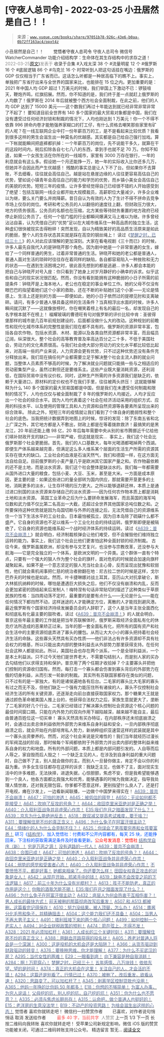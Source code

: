 # [守夜人总司令] - 2022-03-25 小丑居然是自己！！

> 来源：[`www.yuque.com/books/share/97051b78-926c-43e6-b0aa-0b72ff163ac4/opxt4z`](https://www.yuque.com/books/share/97051b78-926c-43e6-b0aa-0b72ff163ac4/opxt4z)

<ne-p id="520f42f3293818f927861ebbd5b15da4_p_0" data-lake-id="520f42f3293818f927861ebbd5b15da4_p_0"><ne-text id="u2207aab1" style="color: rgb(51, 51, 51);">小丑居然是自己！！</ne-text></ne-p> <ne-p id="b7b3b9793ba63a34ae41f592c93c2074" data-lake-id="b7b3b9793ba63a34ae41f592c93c2074"><ne-text id="u6470c9f0" ne-fontsize="12" style="color: rgb(255, 255, 255);">原创</ne-text><ne-text id="u15b9d6bd" ne-fontsize="14">觉悟者</ne-text><ne-text id="ueac59463" ne-fontsize="14">守夜人总司令</ne-text></ne-p> <ne-p id="c0bcc68e354159a146c17b048e5eb4f6" data-lake-id="c0bcc68e354159a146c17b048e5eb4f6"><ne-text id="u19e61722" ne-fontsize="14" ne-bold="true" style="color: rgb(51, 51, 51);">守夜人总司令</ne-text></ne-p> <ne-p id="53943867d9a1c3a03c609da422e9f3b7" data-lake-id="53943867d9a1c3a03c609da422e9f3b7"><ne-text id="ud11b294b" ne-fontsize="14" style="color: rgb(51, 51, 51);">微信号</ne-text><ne-text id="u73b919bd" ne-fontsize="14" style="color: rgb(51, 51, 51);">WatcherCommander</ne-text></ne-p> <ne-p id="54882e3a1e0c334f3e5e368763f211cc" data-lake-id="54882e3a1e0c334f3e5e368763f211cc"><ne-text id="u2db1de40" ne-fontsize="14" style="color: rgb(51, 51, 51);">功能介绍</ne-text><ne-text id="udcdf54ce" ne-fontsize="14" style="color: rgb(51, 51, 51);">结构学：生命体在其生存结构中的求存之道！</ne-text></ne-p> <ne-p id="2f71c493f65aa1deb7b229de6ba3fc53" data-lake-id="2f71c493f65aa1deb7b229de6ba3fc53"><ne-text id="u71104219" style="color: rgb(140, 140, 140);">2022-03-25</ne-text>[<ne-text id="u88e7013c" ne-fontsize="14">原文</ne-text>](https://mp.weixin.qq.com/s?__biz=MzAxNDk1NjI2Mw==&mid=2247488135&idx=1&sn=55e611eea7203a0b5db03bf97ef6fb53&chksm=9b8a310facfdb8195803cc833b8defe1a107a60b9014e10d7b91f809a2d7781c820ae84f9e9a#rd))<ne-text id="u9298c8d3" ne-fontsize="14" style="color: rgb(140, 140, 140);">发表于</ne-text></ne-p> <ne-p id="57e75982b7c73062a9dc0ca406c9fd6e" data-lake-id="57e75982b7c73062a9dc0ca406c9fd6e"><ne-text id="u63a905db" style="color: rgb(51, 51, 51);">收录于合集</ne-text></ne-p> <ne-p id="3fd5ee80c6174e290c118d1dd0a8c737" data-lake-id="3fd5ee80c6174e290c118d1dd0a8c737"><ne-text id="u98cb71a0" style="color: rgb(51, 51, 51);">#入戏太深 38 个</ne-text></ne-p> <ne-p id="90c464078d3c182ae2ef26ae23e158a9" data-lake-id="90c464078d3c182ae2ef26ae23e158a9"><ne-text id="uec35c34c" style="color: rgb(51, 51, 51);">#流量明星 12 个</ne-text></ne-p> <ne-p id="df240552f0a01ee0dffc3e2951344eea" data-lake-id="df240552f0a01ee0dffc3e2951344eea"><ne-text id="u03899753" style="color: rgb(51, 51, 51);">#俄罗斯 16 个</ne-text></ne-p> <ne-p id="e04fbdf7f4ec290ed3eec3f41baac94c" data-lake-id="e04fbdf7f4ec290ed3eec3f41baac94c"><ne-text id="u71c684f1" style="color: rgb(51, 51, 51);">#底层逻辑 86 个</ne-text></ne-p> <ne-p id="b94ba51499642ae78064577d07fd51d3" data-lake-id="b94ba51499642ae78064577d07fd51d3"><ne-text id="u9ff7922b" style="color: rgb(51, 51, 51);">#乌克兰 16 个</ne-text></ne-p> <ne-p id="46f5fe25cd24bb04bac64a138dfe3da8" data-lake-id="46f5fe25cd24bb04bac64a138dfe3da8"><ne-text id="ue1d8a306" style="color: rgb(51, 51, 51);">时常听到人把这句话挂在嘴边：俄罗斯的 GDP 仅仅相当于广东省而已。这话怎么听都是一种居高临下的瞧不上。事实上，单独把广东省拧出来与全世界的国家来比，也能排在 15 位之内。更加重要的是：2021 年中国人均 GDP 超过 1 万美元的时候，我们举国上下激动不已：锣鼓喧天，鞭炮齐鸣，红旗招展。然而，你不知道的是，我们终于差一点就赶上俄罗斯的人均数了！俄罗斯在 2014 年后就被整个西方社会全面制裁，在此之前，他们的人均 GDP 达到了 15000 美元——这个数我们再过十年能达到就已经非常非常非常了不起了！</ne-text></ne-p> <ne-p id="ae1c33dc00b0e1633c85e511c5be4877" data-lake-id="ae1c33dc00b0e1633c85e511c5be4877"><ne-text id="uaa054fd5" style="color: rgb(51, 51, 51);">要知道目前全世界有 140 多个国家的最大贸易对象都是中国，我们在没有遭受过任何经济封锁和制裁的情况下，人均也刚达到 1 万美元！你一个不得不依靠 996 拼命内卷才能勉强养家糊口的打工仔，有什么资格去嘲笑那些家里有矿的人呢？在一线互联网企业中打一份年薪百万的工，是不是看起来比较优质？我看到很多这样的男生会滋生出一种莫名的优越感。其实都是自己给自己强行加戏。算一下帐就能瞬间把底裤都扒掉：一个年薪百万的岗位，先不说能干多久，就算在干的这段时间内，税后扣除各自七七八八的东西，拿到手也就不足 70 万。你知不知道，如果一个女孩生活在你所在的一线城市，家里有 3000 万存在银行，一年的利息就会有这么多。假设她一个月还能挣一万，她一年的实际收入比你还多几万，但她并不会因此而产生优越感！</ne-text></ne-p> <ne-p id="869ef1612545e26c389c813b4fcf0953" data-lake-id="869ef1612545e26c389c813b4fcf0953"><ne-text id="u2e9d9d53" style="color: rgb(51, 51, 51);">残酷的事实总是让人下不了台。但如果你不去算账，不去细看，往往就会高估自己。越是站在悬崖边缘的人往往更容易高估自己的优势，譬如说小镇青年会高估自己的能力和学历的优势，而乡镇小美女会高估自己的美貌的优势。短短三年的疫情，让许多曾经觉得自己已经很不错的人开始感受到了绝望：包括互联网一线企业都开始大规模裁员，高薪职位大量减少，许多企业难以为继，要么关门要么并岗降薪。昔日自认为有效的人为了生计不得不拼命去竞争市场上仅存的岗位。考研和考公务员的人以翻倍的速度往上翻，但财政压力很大，地方的债务很高，公务员的名额也在压缩，北方某些等待财务重置的地方政府已经停止新招公务员了。任何一个低门槛的行业都瞬间爆满又马上难以为继。许多曾经沾沾自喜，认为凭借自己的“优势”足以在大城市维系住一种高品质的独立生活，这种虚幻很快被现实击得粉碎！突然发现，自以为精致美好的高品质生活原来是如此的脆弱，整个人的生存状态其实就是踩在高空的钢丝绳上！</ne-text></ne-p> <ne-p id="c2213aa35c0c67f696dfc89ae3f00952" data-lake-id="c2213aa35c0c67f696dfc89ae3f00952"><ne-text id="u1f0ef8b1" style="color: rgb(51, 51, 51);">读过《</ne-text>[<ne-text id="uf62010ce" style="color: rgb(87, 107, 149);">梦醒之时，已经三十！</ne-text>](http://mp.weixin.qq.com/s?__biz=MzIzMDYwOTM0Mg==&mid=2247484378&idx=1&sn=e3a058584a13d7a5267315113964280d&chksm=e8b19b0bdfc6121df4af4b77d2d826fd0f4132ccfdee48132ce8cf86eb1ba45b898be83d1dc7&scene=21#wechat_redirect)<ne-text id="ud712284d" style="color: rgb(51, 51, 51);">》的人对此应该理解的更加深刻。大家在看电视剧《三十而已》的时候，许多人最先自我代入的是钟晓芹那个角色。因为剧中她是一个非常普通的女生，嫁给了一个同样普通的男生，过着非常普通的生活。钟晓芹和她的老公都是普通人，普通人面对生活的琐碎时往往存在着同样的缺陷，各自都容易陷入一种挫败和无力的状态——在遇到生活困境之时，彼此首先想到的都是逃避…</ne-text></ne-p> <ne-p id="06e9901903671476a40a3c44feeb9ae4" data-lake-id="06e9901903671476a40a3c44feeb9ae4"><ne-text id="ub93bf72d" style="color: rgb(51, 51, 51);">许多人都会本能的把自己与钟晓芹对号入座：你只看到了她身上对岁月静好的小确幸的诉求。似乎这些和自己的现实状况很匹配。然而，你没有看到能拥有这种脆弱的小日子所需的前提条件：钟晓芹是上海本地人，老公也在稳定的事业单位工作。她的父母不仅没有眼巴巴的指望着她们这个小家的救助，还在不断的补贴她们这个小家——无论是情感上、生活上还是别的方面——即便如此，她的小日子依然过的提襟见肘和支离破碎。请问，有多少普通人够具备这样的生活条件？当真相浮出水面的时候，许多人瞬间就沉默了——这就像放榜时，你在嘲笑着榜上有名的最后一名，却发现自己的名字根本就不在榜上！</ne-text></ne-p> <ne-p id="e331a3877b7856c4e6c57f26f7df0e80" data-lake-id="e331a3877b7856c4e6c57f26f7df0e80"><ne-text id="u58b36fb2" style="color: rgb(51, 51, 51);">福耀玻璃的曹德旺有句对俄罗斯的评价比较中肯：圣彼得堡那样的城市是几百年前规划建设的，后面都没做什么大的改动。这种规划的前瞻性和现代化城市体系的完整性是我们现在都不具有的。俄罗斯的资源非常丰富，包括各自农作物，包括水资源、木材、能源以及各类自然资源都非常丰富，而且幅员辽阔，纵深很大。整个社会的高等教育普及率高达百分之二十多，不低于美国社会，劳动力的文化素质很高。与我们社会绝大部分劳动力的文化水平都比较低比起来，对高端一些的产业来说，人力资源会更有优势，只不过这种优势还没有条件充分释放出来。我们现在搞任何产业都需要立足于解决整个社会主流人群的就业问题，当整体人员素质不够高的时候，为了解决就业问题就只能搞一些与之相适应的劳动密集型产业，虽然过剩但还是要维系主。这些产业既大量消耗资源，还利润低，在国际贸易中没有议价权。同时，这种生产所需的许多资源我们是缺乏的，依赖于大量进口，原材料的定价权也不在我们手里，往往被两头挤压！</ne-text></ne-p> <ne-p id="c19ef43f30fbafc3ced7d70aa526c9f9" data-lake-id="c19ef43f30fbafc3ced7d70aa526c9f9"><ne-text id="ud5be9d39" style="color: rgb(51, 51, 51);">这就能够解释为什么 140 多个国家的最大贸易国都是中国，但是我们在未遭受任何制裁和限制的情况下，人均也仅仅与被全面制裁了 8 年的俄罗斯的人均接近。人均才反应出一个社会的综合水平。因为人均代表着这个社会在经济活动采用的组织方式、应用的科技水平、以及使用的管理工具和人力资源和自然资源等各要素所呈现出来的综合效率。</ne-text></ne-p> <ne-p id="d68c1c7ae4d9373151df30f2c0720c31" data-lake-id="d68c1c7ae4d9373151df30f2c0720c31"><ne-text id="u13c44563" style="color: rgb(51, 51, 51);">除此之外，短短三年的疫情就让我们看到了个体自身的脆弱性和整个社会的底色。当我把统计数据弄到地图上的时候，惊讶的发现：除了东南五省和北上广深之外，其它地方都是入不敷出，财政上都是在等着拨款救济！最搞笑的是黑龙江，20 年前还能上缴 98 亿，20 年后每年需要中央从别的省市腾挪近千亿给他们填补财政开支的缺口——非常严峻，但这就是现实… </ne-text></ne-p> <ne-p id="fa0d544bd0371d8eedbe20cecebacc44" data-lake-id="fa0d544bd0371d8eedbe20cecebacc44"><ne-text id="ue41b66f9" style="color: rgb(51, 51, 51);">事实上，我们这个社会比俄罗斯那个社会更脆弱。首先，我们的人口基数大，每年光喝酒都喝掉两个西湖。即便生产体系越来越完善，但满足这么多人维系某个层面的生活生产所需的资源其实存在很大的缺口。工业社会的血液是石油天然气，我们和德国一样，在这方面无法自给自足。目前俄罗斯的小麦产量几乎是欧洲其它国家产量之和。农作物最依赖的还不是土地，而是淡水资源，我们这个社会整体是缺淡水的。我们每一年都需要从国外进口大量的粮食，包括小麦、大豆、玉米，甚至是大米。一方面是成本原因，更主要的是：如果这些进口的量全部转为国内供应，那就需要开垦更多的土地，消耗更多的淡水，让生存环境的压力更大。之所以能够退耕还林，本质上是通过进口别国的淡水资源来存储自己的淡水资源——因为任何农作物本质上都是消耗土地和淡水资源。</ne-text></ne-p> <ne-p id="696048708ba3a5af61896b4ef7d132ab" data-lake-id="696048708ba3a5af61896b4ef7d132ab"><ne-text id="u1578db10" style="color: rgb(51, 51, 51);">英国工业革命之后为什么要拼命发展海军，而且英国的海军吨位数和武力值不仅比第二名高出一大截，还超过全世界其他国家总吨位数之和。之所要保持这种优势就是因为岛国切断与外界的连接之后，无法凭借自己的资源维系住一个当下生活水平的工业社会。日本最怕被孤立，因为日本岛除了硫磺什么都不盛产。它自身的资源也不足以维系一个工业化社会的持续运转。俄罗斯即便是被隔绝了，它自身的资源也能维系起一个战时经济体系的持续运转。读过《</ne-text>[<ne-text id="u36684a6e" style="color: rgb(87, 107, 149);">A639：普京不会崩溃！</ne-text>](http://mp.weixin.qq.com/s?__biz=MzAxNDk1NjI2Mw==&mid=2247488084&idx=1&sn=7c8d1370795dc6496c224b27c0137762&chksm=9b8a31dcacfdb8ca47772d583074c0ce9e16f2a9a2d3a27359cb26cb851d21da814506f6a3df&scene=21#wechat_redirect)<ne-text id="u7ab8d600" style="color: rgb(51, 51, 51);">》就会明白，经济制裁核弹会让他们难受，但不会摧毁他们维持独立运转的能力。事实上，我们这个社会比他们更害怕这种全面封锁的经济制裁。</ne-text></ne-p> <ne-p id="270108365176cfa15cd41552fc6f7429" data-lake-id="270108365176cfa15cd41552fc6f7429"><ne-text id="ufcdde169" style="color: rgb(51, 51, 51);">古往今来，俄罗斯虽属欧洲，却没有参与文艺复兴，也没参与宗教改革，还没参与大航海——它是完全独立的一个体系，是欧洲文明的一个异类。这个群体一直有个特点，只要有一个强大的狠人作为整个社会的旗杆，面对危机的时候就会加速向旗杆凝聚起来。如果不是一个意志坚定的狠人充当社会主心骨，反而呈现出犹豫和软弱性，他们就会乘机闹事把仁慈的统治者掀翻在地：尼古拉二世的时候是这样，戈尔巴乔夫的时候也是如此。然而，叶卡捷琳娜对战土耳其，亚历山大对抗拿破仑，斯大林抵抗纳粹的时候，哪怕是遭遇巨大损失之后，他们不仅没有崩溃和内乱，反而会更加紧密的团结起来后发制人！梅特涅有句话非常贴切的描述了这种类似于草原民族的性格：当四周动荡不定时，最重要的是要有点什么——无论是什么——能在任何情况下都岿然不动，这样迷途的人才能确定方位，离散的人才能找到避风港。</ne-text></ne-p> <ne-p id="61a4d77c83c38f5995f32d7670155157" data-lake-id="61a4d77c83c38f5995f32d7670155157"><ne-text id="u9d3615c5" style="color: rgb(51, 51, 51);">最近俄罗斯有个国家经济持续发展委员会的人辞职了，这个人是当年主张全面西化和彻底私有化最主要的鼓吹者。读过《</ne-text>[<ne-text id="uf969c60c" style="color: rgb(87, 107, 149);">A639：普京不会崩溃！</ne-text>](http://mp.weixin.qq.com/s?__biz=MzAxNDk1NjI2Mw==&mid=2247488084&idx=1&sn=7c8d1370795dc6496c224b27c0137762&chksm=9b8a31dcacfdb8ca47772d583074c0ce9e16f2a9a2d3a27359cb26cb851d21da814506f6a3df&scene=21#wechat_redirect)<ne-text id="u9961d15f" style="color: rgb(51, 51, 51);">》的人就会明白，普京这些年最主要的工作就是把当年苏联解体时，俄罗斯采取经济全面私有化的休克疗法所造成的恶果矫正过来。当年的那一套全面私有化，把所有的国有资产和社会生活中的主要资源彻底弄进了寡头的腰包。从而让大大小小的寡头把持着社会经济生活的命脉。这些寡头天然具有买办性质——他们非法占有许多资源却不具有社会权力的根基，所以只能出卖内部的整体利益去从外部势力那里获得支持。在任何社会这种人都是如此。所以，美国社会也存在两个派系，一个是全球利益派，一个是本土利益派。只不过今天他们是世界老大，不需要勾结别人，而是别人家的买办去勾结他们以求得支持和保护。普京用了两个任期才收拾掉 7 个主要寡头并把他们控制的资源收归国有。然而，每打击一个寡头都会伤害到寡头背后的外部势力在俄的切身利益，从而引发一轮新的制裁。</ne-text></ne-p> <ne-p id="7224fdd94b7bc653a251efffedc6a725" data-lake-id="7224fdd94b7bc653a251efffedc6a725"><ne-text id="ue10e0ea7" style="color: rgb(51, 51, 51);">其实所有苏联国家都存在类似的问题，只不过有的是一家独大，有的是诸侯遍地各有后台。二毛家的寡头比大毛家的寡头有过之而无不及，但他们缺乏一个强有力能压住所有诸侯的人，寡头不仅控制社会经济生活的所有关键资源，还逐渐走向前台直接获取国家权力。那个糖果大王就是通过颜色革命被美国人推上台的，他获得合法权力之后，家族生意就更大了，垄断了二毛家的好几个行业。二毛家已经错过了解决寡头控制社会资源这个核心问题的最佳时间窗口期。只能在内外势力的双向作用下越陷越深，越来越不能自主，最后由普通百姓位这一切买单！</ne-text></ne-p> <ne-p id="b98b4e9cc164c24bd476680ab36bd510" data-lake-id="b98b4e9cc164c24bd476680ab36bd510"><ne-text id="uab49a5e2" style="color: rgb(51, 51, 51);">寡头天然具有买办特征，在内部秩序还未彻底崩溃之时，会通过出卖总体利益依附外部势力来维系自身利益和安全，一旦内部秩序彻底崩溃之后，就会开始在内部培育私人势力，新纳粹组织亚速营这样的武装就是其中一个寡头出资豢养的。然而，对这个社会来说是灾难性的！我们当年就经历过漫长的军阀混战的阶段，那时候每个军阀都依附于外部势力并出卖内部的整体利益来维系自身的权力和地盘。所有的外部问题，本质上都是内部问题引发的。人自辱而后人辱之，家自毁而后人毁之！</ne-text></ne-p> <ne-p id="08d30854b3178939c14654ce7ffa979d" data-lake-id="08d30854b3178939c14654ce7ffa979d"><ne-text id="u612ca49d" style="color: rgb(51, 51, 51);">一个缺乏主见的人，在涉及到自身利益的重大问题时，自己做不了主，别人就会做你的主。而别人一旦替你做主，肯定不会以你的利益为重。许多女生往往都存在这样的诉求：我缺乏主见，也做不了主，面对现实生活中的许多难题，无法抉择，进退失据，心惊胆颤，焦虑不安，但是我希望能够遇到一个良人，他各方面都比我强大和优秀，能够遇事的时候为我做决定，指导我处理人情世故，还对我无限包容。你爹都不愿意这样，更别指望什么良人了，还是打开电视，瘫在沙发上，一边看新闻联播，一边做个中国梦来得实在！</ne-text></ne-p> <ne-p id="bd80756e709b19d39a95812c419a7ec5" data-lake-id="bd80756e709b19d39a95812c419a7ec5">[<ne-text id="u9297e4fb" ne-bold="true" style="color: rgb(87, 107, 149);">A639：普京不会崩溃！</ne-text>](http://mp.weixin.qq.com/s?__biz=MzAxNDk1NjI2Mw==&mid=2247488084&idx=1&sn=7c8d1370795dc6496c224b27c0137762&chksm=9b8a31dcacfdb8ca47772d583074c0ce9e16f2a9a2d3a27359cb26cb851d21da814506f6a3df&scene=21#wechat_redirect)</ne-p> <ne-p id="3a220f6318f110d017d85083e13aa7c9" data-lake-id="3a220f6318f110d017d85083e13aa7c9">[<ne-text id="u531d2ebf" style="color: rgb(87, 107, 149);">A647：可怕的渗透！</ne-text>](http://mp.weixin.qq.com/s?__biz=MzAxNDk1NjI2Mw==&mid=2247488112&idx=1&sn=d2cdb1bbea5f7a7248e4ba132c2ad922&chksm=9b8a31f8acfdb8ee225327ff157e56571bbf63b8958ad6c47d7da000b5da90fa01379222c8e1&scene=21#wechat_redirect)</ne-p> <ne-p id="d9174a2650a23446effedb11503ba309" data-lake-id="d9174a2650a23446effedb11503ba309">[<ne-text id="uc78d8aff" style="color: rgb(87, 107, 149);">A645：被低估的拜登！</ne-text>](http://mp.weixin.qq.com/s?__biz=MzAxNDk1NjI2Mw==&mid=2247488107&idx=1&sn=b66c562121252ce27a8b90ec8145ec9f&chksm=9b8a31e3acfdb8f5dbf6392187e49b36d1409fad574f63546bebcb46381b5062c512a5a73edc&scene=21#wechat_redirect)</ne-p> <ne-p id="0dc307dae100f36eaf699d8e8d231ea2" data-lake-id="0dc307dae100f36eaf699d8e8d231ea2">[<ne-text id="u01830b14" style="color: rgb(87, 107, 149);">A650：无论如何都不能接受！</ne-text>](http://mp.weixin.qq.com/s?__biz=MzIzMDYwOTM0Mg==&mid=2247487135&idx=1&sn=efabcd676e52dc14a1745afaf4e719a9&chksm=e8b1964edfc61f58d74fe86078b3ce74b1934121eaefa4fedb6df0ddbcdaa41244dd221b1514&scene=21#wechat_redirect)</ne-p> <ne-p id="58eb4e41851c5eecc5f1cb231c7c06c1" data-lake-id="58eb4e41851c5eecc5f1cb231c7c06c1">[<ne-text id="u2082a5b1" ne-bold="true" style="color: rgb(87, 107, 149);">A641：吹响了反攻的号角？！</ne-text>](http://mp.weixin.qq.com/s?__biz=MzAxNDk1NjI2Mw==&mid=2247488089&idx=1&sn=c532b7b5b38bb03828c600669804f8cc&chksm=9b8a31d1acfdb8c77d656a7aaf9d77c03603864118e10553cfdfde1061229392a21ea728b8b0&scene=21#wechat_redirect)</ne-p> <ne-p id="bf989008b17a76a4d7da679df537b6d6" data-lake-id="bf989008b17a76a4d7da679df537b6d6">[<ne-text id="u9967e893" ne-bold="true" style="color: rgb(87, 107, 149);">A644：收回克里米亚绝对是正确之举！</ne-text>](http://mp.weixin.qq.com/s?__biz=MzIzMDYwOTM0Mg==&mid=2247487112&idx=1&sn=c116d6a79085ad9fe413f42170eca23a&chksm=e8b19659dfc61f4fdb34ac71a7efb0994e7e3c07f7e8b75f34c646b05293f27d2e21423efc1a&scene=21#wechat_redirect)</ne-p> <ne-p id="05cea597afec42873171521e2522596f" data-lake-id="05cea597afec42873171521e2522596f">[<ne-text id="u6788a0cd" ne-bold="true" style="color: rgb(87, 107, 149);">A640：介入叙利亚战争并非虚荣心作祟！</ne-text>](http://mp.weixin.qq.com/s?__biz=MzAxNDk1NjI2Mw==&mid=2247488081&idx=1&sn=adfaf12849fa59e47f412105d2170c75&chksm=9b8a31d9acfdb8cfb8b78731ecb12a5d70c3b6997675397a2f95ba7bf63638aca4ee74acf789&scene=21#wechat_redirect)</ne-p> <ne-p id="11da2ce7ed37f665a9cc349275eb13f5" data-lake-id="11da2ce7ed37f665a9cc349275eb13f5">[<ne-text id="u54e158cc" ne-bold="true" style="color: rgb(87, 107, 149);">E35:我们在月之暗面发现了什么？！</ne-text>](http://mp.weixin.qq.com/s?__biz=MzIzMDYwOTM0Mg==&mid=2247486632&idx=1&sn=170aeff87eb36dce354c8b2437f4b27f&chksm=e8b19479dfc61d6f08e6492954a528f20387fe2fa925747cf2b504d2bc69084f24495e972e41&scene=21#wechat_redirect)</ne-p> <ne-p id="b2097755a26e397ee5316d91e8cab3c7" data-lake-id="b2097755a26e397ee5316d91e8cab3c7">[<ne-text id="u5a7aa6ba" style="color: rgb(87, 107, 149);">A539：京东为什么能绝地反击！</ne-text>](http://mp.weixin.qq.com/s?__biz=MzIzMDYwOTM0Mg==&mid=2247486752&idx=1&sn=3a967e3288db5b7d924e36914086e534&chksm=e8b195f1dfc61ce7c971386eb678d7da286167d0f52fdd51989049844b0a550cc58e00552d2e&scene=21#wechat_redirect)</ne-p> <ne-p id="9fdd36de76def90000062322d5744bf1" data-lake-id="9fdd36de76def90000062322d5744bf1">[<ne-text id="u85102c10" ne-bold="true" style="color: rgb(87, 107, 149);">A518：既双减又提高考试难度，要干啥？!</ne-text>](http://mp.weixin.qq.com/s?__biz=MzIzMDYwOTM0Mg==&mid=2247486528&idx=1&sn=837ef39e3c0b47ac84d5096690555ae7&chksm=e8b19491dfc61d87292daf575c1e7c95b3f0543f313b65c7ad4ab369603833704304ec7451d7&scene=21#wechat_redirect)</ne-p> <ne-p id="d995fcf2115033092097be3341db44bd" data-lake-id="d995fcf2115033092097be3341db44bd">[<ne-text id="u2c90f142" style="color: rgb(87, 107, 149);">A311：要理解住房不炒的真正含义！</ne-text>](http://mp.weixin.qq.com/s?__biz=MzIzMDYwOTM0Mg==&mid=2247484959&idx=1&sn=090583ec50bfd9febec1de463c2672f6&chksm=e8b19ecedfc617d8629080f6745c8de013cfe875de26eef6767b2d5c10782650223ed15f807b&scene=21#wechat_redirect)</ne-p> <ne-p id="368d4e144fc2bcace54f9700c260b767" data-lake-id="368d4e144fc2bcace54f9700c260b767">[<ne-text id="u88ea5de8" style="color: rgb(87, 107, 149);">A496：为什么兔子在阿富汗很主动？</ne-text>](http://mp.weixin.qq.com/s?__biz=MzIzMDYwOTM0Mg==&mid=2247486278&idx=1&sn=40d09857088bebd3c70bec1c7a500f06&chksm=e8b19397dfc61a810125242c8e395330f934390eb50bd54053ecd3f31ddc91de4e429c0f693a&scene=21#wechat_redirect)</ne-p> <ne-p id="41b4e15a450cfab8a691a952f1b6a856" data-lake-id="41b4e15a450cfab8a691a952f1b6a856">[<ne-text id="u10606feb" style="color: rgb(87, 107, 149);">E44：情绪化的人为什么会克制不住？！</ne-text>](http://mp.weixin.qq.com/s?__biz=MzIzMDYwOTM0Mg==&mid=2247487062&idx=1&sn=c1af22f2f5d1e79f7245b826bfaf1f30&chksm=e8b19687dfc61f91468cf22b77c0e221d45054df37b2b602c331eb328b5d46802c69e0d87722&scene=21#wechat_redirect)</ne-p> <ne-p id="1c02ad79f7c978f62614f406ee8a79fc" data-lake-id="1c02ad79f7c978f62614f406ee8a79fc">[<ne-text id="ua3a60926" style="color: rgb(87, 107, 149);">A525：你误会了男孩要穷养和女孩要富养！</ne-text>](http://mp.weixin.qq.com/s?__biz=MzIzMDYwOTM0Mg==&mid=2247486714&idx=1&sn=693d4c55ab2f0ecdebf06c4807848908&chksm=e8b1942bdfc61d3d1d76c11adb860b1b02f1ab58e48ba3349677a44a563764e09d7eb35f930d&scene=21#wechat_redirect)</ne-p> <ne-p id="6f2cf8860fbd0538075dd9335e4f3984" data-lake-id="6f2cf8860fbd0538075dd9335e4f3984"><ne-text id="u89590b92" ne-bold="true" style="color: rgb(0, 82, 255);">研习《</ne-text>[<ne-text id="u553577dd" ne-bold="true" style="color: rgb(87, 107, 149);">结构学</ne-text>](https://mp.weixin.qq.com/mp/appmsgalbum?action=getalbum&album_id=1318317199878225920&__biz=MzAxNDk1NjI2Mw==#wechat_redirect)<ne-text id="uacf45c54" ne-bold="true" style="color: rgb(0, 82, 255);">》，加入觉悟社：付费和不公开内容都有，每天 25 块，还能挣回来，下注标的获取需满足条件及时查看更新。</ne-text><ne-text id="u4d71fcce" ne-bold="true" style="color: rgb(255, 0, 0);">公众号发消息：觉悟社</ne-text></ne-p>  <ne-p id="3c53857d4d36f781b659a5436070ecba" data-lake-id="3c53857d4d36f781b659a5436070ecba"><ne-card data-card-name="image" data-card-type="inline" id="ioQtr" ne-fontsize="13" data-event-boundary="card" style="color: rgb(53, 53, 53);"><ne-p id="8ff3d69f489ceb46c24bb3b713738888" data-lake-id="8ff3d69f489ceb46c24bb3b713738888">[<ne-text id="ue8f236e7" ne-fontsize="13" ne-bold="true" style="color: rgb(87, 107, 149);">结构学自序（新）！</ne-text>](http://mp.weixin.qq.com/s?__biz=MzIzMDYwOTM0Mg==&mid=2247485283&idx=1&sn=aa2b8554b8e5040f8f959636feaa06a3&chksm=e8b19fb2dfc616a430aa381b8da0815311244e694a69809cd92d0602ac34cfe5f1f419b3745e&scene=21#wechat_redirect)</ne-p> <ne-p id="e4ba9ca10d619544289a5692897e18bf" data-lake-id="e4ba9ca10d619544289a5692897e18bf">[<ne-text id="uef0afa14" style="color: rgb(87, 107, 149);">穷是万恶之源！</ne-text>](http://mp.weixin.qq.com/s?__biz=MzAxNDk1NjI2Mw==&mid=2247483823&idx=1&sn=e54ebe9891b302dc0bf1815c76ccf8b7&chksm=9b8a2227acfdab31a05e273addd9159d4b8263d58d3c58bf214841c8189157519719c3427306&scene=21#wechat_redirect)</ne-p> <ne-p id="503d640fb42c7fc10413f37c349bd642" data-lake-id="503d640fb42c7fc10413f37c349bd642">[<ne-text id="u789aa5ee" style="color: rgb(87, 107, 149);">没有退路的一代人！</ne-text>](http://mp.weixin.qq.com/s?__biz=MzAxNDk1NjI2Mw==&mid=2247486533&idx=1&sn=a0d5cce0656aad467148e0642eb85a00&chksm=9b8a2fcdacfda6db79857186e953a089baf1fb678b2b071cf101c5a26e7fb9768474c94243ca&scene=21#wechat_redirect)</ne-p> <ne-p id="984d8e2b9405171f18dcd835b48ee6b7" data-lake-id="984d8e2b9405171f18dcd835b48ee6b7">[<ne-text id="u5bf2c3d7" ne-bold="true" style="color: rgb(87, 107, 149);">A639：普京不会崩溃！</ne-text>](http://mp.weixin.qq.com/s?__biz=MzAxNDk1NjI2Mw==&mid=2247488084&idx=1&sn=7c8d1370795dc6496c224b27c0137762&chksm=9b8a31dcacfdb8ca47772d583074c0ce9e16f2a9a2d3a27359cb26cb851d21da814506f6a3df&scene=21#wechat_redirect)</ne-p> <ne-p id="44293a9e674ae0aae13a2e1431c8643a" data-lake-id="44293a9e674ae0aae13a2e1431c8643a">[<ne-text id="ua1a5d452" style="color: rgb(87, 107, 149);">A638：合围已成！</ne-text>](http://mp.weixin.qq.com/s?__biz=MzIzMDYwOTM0Mg==&mid=2247487073&idx=1&sn=5d102355ac65ed1822819d6bbd4e8d59&chksm=e8b196b0dfc61fa674a26fe0bb99b46030acb46ab3ebd4af466cf980fd0a06f9875d33538936&scene=21#wechat_redirect)</ne-p> <ne-p id="01982a81f69c3a5c9215f1e71489659c" data-lake-id="01982a81f69c3a5c9215f1e71489659c">[<ne-text id="u540c729b" style="color: rgb(87, 107, 149);">A647：可怕的渗透！</ne-text>](http://mp.weixin.qq.com/s?__biz=MzAxNDk1NjI2Mw==&mid=2247488112&idx=1&sn=d2cdb1bbea5f7a7248e4ba132c2ad922&chksm=9b8a31f8acfdb8ee225327ff157e56571bbf63b8958ad6c47d7da000b5da90fa01379222c8e1&scene=21#wechat_redirect)</ne-p> <ne-p id="f40c6ee86a20040fb303530bbe9b4754" data-lake-id="f40c6ee86a20040fb303530bbe9b4754">[<ne-text id="u30ae95d0" ne-bold="true" style="color: rgb(87, 107, 149);">A641：吹响了反攻的号角？！</ne-text>](http://mp.weixin.qq.com/s?__biz=MzAxNDk1NjI2Mw==&mid=2247488089&idx=1&sn=c532b7b5b38bb03828c600669804f8cc&chksm=9b8a31d1acfdb8c77d656a7aaf9d77c03603864118e10553cfdfde1061229392a21ea728b8b0&scene=21#wechat_redirect)</ne-p> <ne-p id="2f85436b9dcc4d509be78bd37df85630" data-lake-id="2f85436b9dcc4d509be78bd37df85630">[<ne-text id="u259091cc" ne-bold="true" style="color: rgb(87, 107, 149);">A644：收回克里米亚绝对是正确之举！</ne-text>](http://mp.weixin.qq.com/s?__biz=MzIzMDYwOTM0Mg==&mid=2247487112&idx=1&sn=c116d6a79085ad9fe413f42170eca23a&chksm=e8b19659dfc61f4fdb34ac71a7efb0994e7e3c07f7e8b75f34c646b05293f27d2e21423efc1a&scene=21#wechat_redirect)</ne-p> <ne-p id="32483e0440e63e33c4ce15a565707638" data-lake-id="32483e0440e63e33c4ce15a565707638">[<ne-text id="u341e6bc5" ne-bold="true" style="color: rgb(87, 107, 149);">A640：介入叙利亚战争并非虚荣心作祟！</ne-text>](http://mp.weixin.qq.com/s?__biz=MzAxNDk1NjI2Mw==&mid=2247488081&idx=1&sn=adfaf12849fa59e47f412105d2170c75&chksm=9b8a31d9acfdb8cfb8b78731ecb12a5d70c3b6997675397a2f95ba7bf63638aca4ee74acf789&scene=21#wechat_redirect)</ne-p> <ne-p id="9175ee7431541f86dcdf36922ae901c8" data-lake-id="9175ee7431541f86dcdf36922ae901c8">[<ne-text id="u8efeefbb" style="color: rgb(87, 107, 149);">E44：弱势的感觉和受害者心态！</ne-text>](http://mp.weixin.qq.com/s?__biz=MzAxNDk1NjI2Mw==&mid=2247488080&idx=1&sn=7726e8fd76e8c053a29ee29f59d96f64&chksm=9b8a31d8acfdb8ce9b0a974811d18f41adb7c03158f4b3979b314b6e18b23b200b2ed472676f&scene=21#wechat_redirect)</ne-p> <ne-p id="c42affa3888cfc6660140470024570c5" data-lake-id="c42affa3888cfc6660140470024570c5">[<ne-text id="u762606b8" ne-bold="true" style="color: rgb(87, 107, 149);">A640：介入叙利亚战争并非虚荣心作祟！</ne-text>](http://mp.weixin.qq.com/s?__biz=MzAxNDk1NjI2Mw==&mid=2247488081&idx=1&sn=adfaf12849fa59e47f412105d2170c75&chksm=9b8a31d9acfdb8cfb8b78731ecb12a5d70c3b6997675397a2f95ba7bf63638aca4ee74acf789&scene=21#wechat_redirect)</ne-p> <ne-p id="9c491dd55c7e8f86932bb30b63c08fb0" data-lake-id="9c491dd55c7e8f86932bb30b63c08fb0">[<ne-text id="u76c17c7b" ne-bold="true" style="color: rgb(87, 107, 149);">不要愤愤不平，都是好事！</ne-text>](http://mp.weixin.qq.com/s?__biz=MzAxNDk1NjI2Mw==&mid=2247487130&idx=1&sn=b21138d85455f5692aaf039038c78342&chksm=9b8a2d12acfda404a2b67fe4d446ee0f2805ad64a8b8004902934600fd731191e140df6ac19a&scene=21#wechat_redirect)</ne-p> <ne-p id="44ef8376bc0ff1f8324c09f9af4d4c0e" data-lake-id="44ef8376bc0ff1f8324c09f9af4d4c0e">[<ne-text id="uab6e770c" ne-bold="true" style="color: rgb(87, 107, 149);">她都来相亲了，你还要怎么样！</ne-text>](http://mp.weixin.qq.com/s?__biz=MzAxNDk1NjI2Mw==&mid=2247486952&idx=1&sn=698aec6916d2eca5e758c25c4c634346&chksm=9b8a2e60acfda776b80a4f2f0d5c2fe4921fc821cdf029fa9d2fdc52fd708fc5a0b980d5d3d0&scene=21#wechat_redirect)</ne-p> <ne-p id="e9d3d544d25b49f201f66cfac4d5cece" data-lake-id="e9d3d544d25b49f201f66cfac4d5cece">[<ne-text id="uf19d8e45" ne-bold="true" style="color: rgb(87, 107, 149);">田园女权真正攻击的对象是女人！</ne-text>](http://mp.weixin.qq.com/s?__biz=MzIzMDYwOTM0Mg==&mid=2247486412&idx=1&sn=5dd3e8b2a759838d739e6d61ebab2eab&chksm=e8b1931ddfc61a0bf6f81cd2a9a9232ea8ce86528a8eea66c6635180e8678b819ebb38b4cb86&scene=21#wechat_redirect)</ne-p> <ne-p id="a4ea55aee33210b3eb5eab07f4a9487d" data-lake-id="a4ea55aee33210b3eb5eab07f4a9487d">[<ne-text id="ub9657d0a" ne-bold="true" style="color: rgb(87, 107, 149);">A542：从现在开始，抓紧手中的钱！</ne-text>](http://mp.weixin.qq.com/s?__biz=MzIzMDYwOTM0Mg==&mid=2247486640&idx=1&sn=a96afa7d2b698e33240735ea8d7671f7&chksm=e8b19461dfc61d77a4afce11ecc7558b8d7ff5d495a78bcb609e3eed5c70bcbed5f3d6a66023&scene=21#wechat_redirect)</ne-p> <ne-p id="5c7918290ec66d695516aa6c3a3ccc99" data-lake-id="5c7918290ec66d695516aa6c3a3ccc99">[<ne-text id="ue6f3fa74" ne-bold="true" style="color: rgb(87, 107, 149);">A519：缺电不会改变之前的下注逻辑！</ne-text>](http://mp.weixin.qq.com/s?__biz=MzIzMDYwOTM0Mg==&mid=2247486508&idx=1&sn=6fac0f23979fa74983528cb090ad205b&chksm=e8b194fddfc61deb6982573c047fb47cb7af702e87111a0498e1cdc4676b6baf3cc5143f9c92&scene=21#wechat_redirect)</ne-p> <ne-p id="29a05ab13fcf2b6702a418e4446e903e" data-lake-id="29a05ab13fcf2b6702a418e4446e903e">[<ne-text id="uf81995c8" style="color: rgb(87, 107, 149);">A617：前三十年为什么没有光棍村？！</ne-text>](http://mp.weixin.qq.com/s?__biz=MzIzMDYwOTM0Mg==&mid=2247487043&idx=1&sn=d7beb24f486323059a94f3dc920e5e7e&chksm=e8b19692dfc61f84da21ce73dc0aaf1973156a691a8ad6e75b61cc44ebf08b739d580410984e&scene=21#wechat_redirect)</ne-p> <ne-p id="50413b03e8c05daa3637e8022cfeadaf" data-lake-id="50413b03e8c05daa3637e8022cfeadaf">[<ne-text id="u82d0c8c0" style="color: rgb(87, 107, 149);">A613：孩子不能防老，真正的作用是这个！</ne-text>](http://mp.weixin.qq.com/s?__biz=MzIzMDYwOTM0Mg==&mid=2247487023&idx=1&sn=3370d17aaf4a8f046e2ebaa995200c87&chksm=e8b196fedfc61fe84dbfe4353d88b51f3077fc0ff82a1446e52742bce73e561b0e8ff1d113a3&scene=21#wechat_redirect)</ne-p> <ne-p id="2f8870b3c75db58f97165e2d0cbee021" data-lake-id="2f8870b3c75db58f97165e2d0cbee021">[<ne-text id="uba698c62" style="color: rgb(87, 107, 149);">你敬的酒我怎能不喝！</ne-text>](http://mp.weixin.qq.com/s?__biz=MzIzMDYwOTM0Mg==&mid=2247486456&idx=1&sn=7d6377d84f511b80179c5e7648494d6e&chksm=e8b19329dfc61a3f9b91b5b43dbd1a6eea293a02cd80b96aeb6dd1930f7f2c93fd33c0e3b2f3&scene=21#wechat_redirect)</ne-p> <ne-p id="a5e319aec1b4600e79d8ae4df0a49531" data-lake-id="a5e319aec1b4600e79d8ae4df0a49531">[<ne-text id="u22083dc4" ne-bold="true" style="color: rgb(87, 107, 149);">E35:我们在月之暗面发现了什么？！</ne-text>](http://mp.weixin.qq.com/s?__biz=MzIzMDYwOTM0Mg==&mid=2247486632&idx=1&sn=170aeff87eb36dce354c8b2437f4b27f&chksm=e8b19479dfc61d6f08e6492954a528f20387fe2fa925747cf2b504d2bc69084f24495e972e41&scene=21#wechat_redirect)</ne-p> <ne-p id="872ccd04baac17eedcf4693487700abd" data-lake-id="872ccd04baac17eedcf4693487700abd">[<ne-text id="u04fcc1e7" ne-bold="true" style="color: rgb(87, 107, 149);">A496：为什么兔子在阿富汗很主动？</ne-text>](http://mp.weixin.qq.com/s?__biz=MzIzMDYwOTM0Mg==&mid=2247486278&idx=1&sn=40d09857088bebd3c70bec1c7a500f06&chksm=e8b19397dfc61a810125242c8e395330f934390eb50bd54053ecd3f31ddc91de4e429c0f693a&scene=21#wechat_redirect)</ne-p> <ne-p id="dd22d96783cca3559e99c9f2d236787f" data-lake-id="dd22d96783cca3559e99c9f2d236787f">[<ne-text id="ub335deea" style="color: rgb(87, 107, 149);">A432：底层人为何会热衷于互相伤害？！</ne-text>](http://mp.weixin.qq.com/s?__biz=MzAxNDk1NjI2Mw==&mid=2247487443&idx=1&sn=21334752ac2ce642ca1e4e421acfe765&chksm=9b8a2c5bacfda54d1459036c57a31b05271d1b825eadd811cce0bbeca1ea3a7deae31e067133&scene=21#wechat_redirect)</ne-p> <ne-p id="aeaa7f05b9caf968390eb83bd8864b74" data-lake-id="aeaa7f05b9caf968390eb83bd8864b74">[<ne-text id="u37d4e7b5" style="color: rgb(87, 107, 149);">男人成长的最快方式！</ne-text>](http://mp.weixin.qq.com/s?__biz=MzAxNDk1NjI2Mw==&mid=2247487435&idx=1&sn=8d1fe9b5f45ab8bd0c98f396ea6f0f1c&chksm=9b8a2c43acfda5557c14b9f4ecd8efc8e844df88c1b9a487906eddbc04860acc06bbd0ef6963&scene=21#wechat_redirect)</ne-p> <ne-p id="7bbb2ab59f7cc50b2689cfb92e58c45b" data-lake-id="7bbb2ab59f7cc50b2689cfb92e58c45b">[<ne-text id="u739b800f" style="color: rgb(87, 107, 149);">前天被删的那篇彻底改写后重发！</ne-text>](http://mp.weixin.qq.com/s?__biz=MzAxNDk1NjI2Mw==&mid=2247487425&idx=1&sn=37c59746f0368268dbf1497b341aab93&chksm=9b8a2c49acfda55f770d8082d28911b1ce6406517fb969072d77bc0c8c1f26507ac18360d2f8&scene=21#wechat_redirect)</ne-p> <ne-p id="7a1b33ec1022a800dd9052f63f8d192a" data-lake-id="7a1b33ec1022a800dd9052f63f8d192a">[<ne-text id="u6f8a66c1" ne-bold="true" style="color: rgb(87, 107, 149);">A507 和 A513 都被删，这篇看完记得保存！</ne-text>](http://mp.weixin.qq.com/s?__biz=MzIzMDYwOTM0Mg==&mid=2247486598&idx=1&sn=643ad77a60e4fb7e40dcea6e4585c39a&chksm=e8b19457dfc61d4126c656d773feb6d26d516889077a4f3b8755cf1ee4b0fe2a592b8409dfd8&scene=21#wechat_redirect)</ne-p> <ne-p id="5329b1fa2224eaaaad414410ddfb0556" data-lake-id="5329b1fa2224eaaaad414410ddfb0556">[<ne-text id="u62757135" style="color: rgb(87, 107, 149);">A510：努力没结果，被人顶替，怎么办！</ne-text>](http://mp.weixin.qq.com/s?__biz=MzAxNDk1NjI2Mw==&mid=2247487202&idx=1&sn=c4c18c5c793a47e31cd7267152a78d1f&chksm=9b8a2d6aacfda47c47394eb5cbb97fc6233fb7258c0408026e518018a6af33da141b1b0a2bfa&scene=21#wechat_redirect)</ne-p> <ne-p id="83b8683d81625d32aeb1e12f624ee07e" data-lake-id="83b8683d81625d32aeb1e12f624ee07e">[<ne-text id="u5b91b80d" style="color: rgb(87, 107, 149);">A514：鹰酱分化毛熊和兔子，并精确阻击！</ne-text>](http://mp.weixin.qq.com/s?__biz=MzIzMDYwOTM0Mg==&mid=2247486421&idx=1&sn=c114599b4fd1016c7f539fca526fe91c&chksm=e8b19304dfc61a127301df6303aedbeace66275a179f7db025e56f2326917c273d443eab53e6&scene=21#wechat_redirect)</ne-p> <ne-p id="4d78a8a887e778fc5b9b546212fce647" data-lake-id="4d78a8a887e778fc5b9b546212fce647">[<ne-text id="u7a9edebd" ne-bold="true" style="color: rgb(87, 107, 149);">A504：这个能力我们还不具备！</ne-text>](http://mp.weixin.qq.com/s?__biz=MzIzMDYwOTM0Mg==&mid=2247486364&idx=1&sn=c54714ffeaa4122f08d8ec0c2decb740&chksm=e8b1934ddfc61a5b943cbe55dfc7211561e7d78f163246c3dcfd08325b004bc6d9ee6efbaebf&scene=21#wechat_redirect)</ne-p> <ne-p id="e73eb71f555467e9c4127bbe7e064ffb" data-lake-id="e73eb71f555467e9c4127bbe7e064ffb">[<ne-text id="ufd5c1913" style="color: rgb(87, 107, 149);">A504：当男人不再大男子主义！</ne-text>](http://mp.weixin.qq.com/s?__biz=MzAxNDk1NjI2Mw==&mid=2247487148&idx=1&sn=5151b292f8f882fe9f87aabf52be08df&chksm=9b8a2d24acfda432b5803c25c0c83a4cbfc80a7c83ffd044b72bedc5e32d9670054d861705cf&scene=21#wechat_redirect)</ne-p> <ne-p id="e623dec4c1a0e6088ebb290bb8ef1352" data-lake-id="e623dec4c1a0e6088ebb290bb8ef1352">[<ne-text id="ue8f5b777" ne-bold="true" style="color: rgb(87, 107, 149);">A491：塔利班接下来的两个核心问题！</ne-text>](http://mp.weixin.qq.com/s?__biz=MzIzMDYwOTM0Mg==&mid=2247486219&idx=1&sn=8f77517f0244ba31f7eb28e2676e17cd&chksm=e8b193dadfc61acc6d9e6029653aac696f132efc24d3b28f983ba8e4ada269ac887e6165d837&scene=21#wechat_redirect)</ne-p> <ne-p id="0d132646108908846f52a19920016245" data-lake-id="0d132646108908846f52a19920016245">[<ne-text id="ud9f1cf81" style="color: rgb(87, 107, 149);">A499：如何控制一个老实人！</ne-text>](http://mp.weixin.qq.com/s?__biz=MzIzMDYwOTM0Mg==&mid=2247486301&idx=1&sn=f4bfec024d8688c8555dd21b85deea31&chksm=e8b1938cdfc61a9a1e2d8a8fa37d495cf337bc34215939caced14a58dd32b46ad59646d0e928&scene=21#wechat_redirect)</ne-p> <ne-p id="479f7d0a6fc1a60d9c2e02d219dc61a9" data-lake-id="479f7d0a6fc1a60d9c2e02d219dc61a9">[<ne-text id="ud870a819" ne-bold="true" style="color: rgb(87, 107, 149);">A494：对企业财税政策的预判！</ne-text>](http://mp.weixin.qq.com/s?__biz=MzIzMDYwOTM0Mg==&mid=2247486230&idx=1&sn=5fa67e9065c3feae6264765838772136&chksm=e8b193c7dfc61ad15311f10ab8265d667f31cc2e11e404476afbc0310d6ee71e5f1167faf78f&scene=21#wechat_redirect)</ne-p> <ne-p id="9b2c5a40d13e83ff4e8fba9503d94ed3" data-lake-id="9b2c5a40d13e83ff4e8fba9503d94ed3">[<ne-text id="u71066594" ne-bold="true" style="color: rgb(87, 107, 149);">A474：箭在弦上，不得不发！</ne-text>](http://mp.weixin.qq.com/s?__biz=MzIzMDYwOTM0Mg==&mid=2247486092&idx=1&sn=d93b0ab35ba2828a708658dbd2e5ad9b&chksm=e8b1925ddfc61b4b12bc1b6a7e7e25a2fe7ff149b1c4f64810b2a5eefa97b8dc1bd1899dcf00&scene=21#wechat_redirect)</ne-p> <ne-p id="973412e6b2b41915a42a7e51bc088259" data-lake-id="973412e6b2b41915a42a7e51bc088259">[<ne-text id="uc983839a" ne-bold="true" style="color: rgb(87, 107, 149);">A328：2021 年必须加杠杆！</ne-text>](http://mp.weixin.qq.com/s?__biz=MzIzMDYwOTM0Mg==&mid=2247485087&idx=1&sn=24d72f6a71bddb8954a03be5db246538&chksm=e8b19e4edfc617587a8ae645885a89ab8c3c6f67730a026d9c7c9a94ab3051ca480302147fc0&scene=21#wechat_redirect)</ne-p> <ne-p id="1c9d68f390757cda1dfb65c04bb71f7f" data-lake-id="1c9d68f390757cda1dfb65c04bb71f7f">[<ne-text id="u40f313a8" ne-bold="true" style="color: rgb(87, 107, 149);">A361：人成长的三个关键时刻！</ne-text>](http://mp.weixin.qq.com/s?__biz=MzAxNDk1NjI2Mw==&mid=2247486472&idx=1&sn=8b46d73659ff81e3d7bd544e1718a94f&chksm=9b8a2f80acfda69601b059cb0180f8841eda098200c32c84ad6430bb8fbe33a9021fa7890344&scene=21#wechat_redirect)</ne-p> <ne-p id="117f6f78bbfd5019d2c42569b8c28fa7" data-lake-id="117f6f78bbfd5019d2c42569b8c28fa7">[<ne-text id="ud5e9ad00" ne-bold="true" style="color: rgb(87, 107, 149);">A311：要理解住房不炒的真正含义！</ne-text>](http://mp.weixin.qq.com/s?__biz=MzIzMDYwOTM0Mg==&mid=2247484959&idx=1&sn=090583ec50bfd9febec1de463c2672f6&chksm=e8b19ecedfc617d8629080f6745c8de013cfe875de26eef6767b2d5c10782650223ed15f807b&scene=21#wechat_redirect)</ne-p> <ne-p id="c809faafd293f77b8067a9cf27654cab" data-lake-id="c809faafd293f77b8067a9cf27654cab">[<ne-text id="u70a75ddd" style="color: rgb(87, 107, 149);">A388：用鲜血开路获得的投名状！</ne-text>](http://mp.weixin.qq.com/s?__biz=MzIzMDYwOTM0Mg==&mid=2247485591&idx=1&sn=a8443453e3caf1f201006eeec8e6e539&chksm=e8b19046dfc61950e63e29bb93049ce90b3228913e9ecee99a2f01b8fdda7cd8966a054241a9&scene=21#wechat_redirect)</ne-p> <ne-p id="a9f6fbdc517ec714b3a3538cceed1b6e" data-lake-id="a9f6fbdc517ec714b3a3538cceed1b6e">[<ne-text id="u50a8bad3" style="color: rgb(87, 107, 149);">A405：养老对普通人将会是一个深渊！</ne-text>](http://mp.weixin.qq.com/s?__biz=MzIzMDYwOTM0Mg==&mid=2247485587&idx=1&sn=f00402b3fdc5062ee5c5382295ac4dcb&chksm=e8b19042dfc619546bf0a0905d2733d900b7594f1564f1fa7528399053b93dc53f4d14c009fb&scene=21#wechat_redirect)</ne-p> <ne-p id="5ac82a95585a4d8bb027999327815f99" data-lake-id="5ac82a95585a4d8bb027999327815f99">[<ne-text id="u4620ff1e" ne-bold="true" style="color: rgb(87, 107, 149);">A300：这是投机的大机会还是大陷阱？！</ne-text>](http://mp.weixin.qq.com/s?__biz=MzIzMDYwOTM0Mg==&mid=2247484882&idx=1&sn=b103029f41e3aede94e1a45d035cd9ac&chksm=e8b19d03dfc614153863f37ca3f9204b451e2c02ad5ca8680c120e2458e628e5329c76b2d42c&scene=21#wechat_redirect)</ne-p> <ne-p id="553a8e4d5fefc6b518e1f0c875106dec" data-lake-id="553a8e4d5fefc6b518e1f0c875106dec">[<ne-text id="u32aaf0b1" ne-bold="true" style="color: rgb(87, 107, 149);">A366：从货币驱动到财政驱动的转变！</ne-text>](http://mp.weixin.qq.com/s?__biz=MzIzMDYwOTM0Mg==&mid=2247485347&idx=1&sn=a916df57ddc7230366719fbecc6c1704&chksm=e8b19f72dfc61664fd99844bfe3ffffb5d6f088807c84d99f11ddbc7410b2eed67bc4c615d53&scene=21#wechat_redirect)</ne-p> <ne-p id="cf48dfb3f5b628a9a17199f11ba6c608" data-lake-id="cf48dfb3f5b628a9a17199f11ba6c608">[<ne-text id="uf22d9454" style="color: rgb(87, 107, 149);">A376：要换种思维，你才能理解！</ne-text>](http://mp.weixin.qq.com/s?__biz=MzAxNDk1NjI2Mw==&mid=2247486529&idx=1&sn=3a50ada30a5ae0448d686c6a0c809919&chksm=9b8a2fc9acfda6df5e9243deb6e9df9a7cc0912eabd0a9c00322d42ed4c25c2daedc8de6b6ca&scene=21#wechat_redirect)</ne-p> <ne-p id="4fa200bf572790820f65cc7f1a779954" data-lake-id="4fa200bf572790820f65cc7f1a779954">[<ne-text id="uc96db4ed" ne-bold="true" style="color: rgb(87, 107, 149);">A377：为什么不买武汉的房？</ne-text>](http://mp.weixin.qq.com/s?__biz=MzIzMDYwOTM0Mg==&mid=2247485413&idx=1&sn=1f3339540496eb9e5ea109d8530f29dc&chksm=e8b19f34dfc6162225a694c1c2443d73b51bf6ca8dc53d4c18a30e6e2191e250967e711db589&scene=21#wechat_redirect)</ne-p> <ne-p id="abe8040e091c0924b6fa86b5f52d5fc2" data-lake-id="abe8040e091c0924b6fa86b5f52d5fc2">[<ne-text id="u5e27eac1" ne-bold="true" style="color: rgb(87, 107, 149);">A295：当代女性的两难！</ne-text>](http://mp.weixin.qq.com/s?__biz=MzIzMDYwOTM0Mg==&mid=2247484854&idx=1&sn=6851afe306f7b89d23728018ea32b7f2&chksm=e8b19d67dfc61471955b15021ac11c5fff9f1607977e9df1bd2bbfabc2deb3dea5c98e369c55&scene=21#wechat_redirect)</ne-p> <ne-p id="ec9831d58d0e346126c212b25d1e1f39" data-lake-id="ec9831d58d0e346126c212b25d1e1f39">[<ne-text id="u517a640a" ne-bold="true" style="color: rgb(87, 107, 149);">E29：一眼看到底！</ne-text>](http://mp.weixin.qq.com/s?__biz=MzIzMDYwOTM0Mg==&mid=2247485301&idx=1&sn=dc6dd50c5d742ea51ce9e394de25351a&chksm=e8b19fa4dfc616b26734c3619c6fa664474fa478d2764c3370dde41d19f6035edc05f9f191e8&scene=21#wechat_redirect)</ne-p> <ne-p id="80c67e518a2b88ed5b27257fc52cce1a" data-lake-id="80c67e518a2b88ed5b27257fc52cce1a">[<ne-text id="ud507babd" style="color: rgb(87, 107, 149);">向下兼容是种自我消耗！</ne-text>](http://mp.weixin.qq.com/s?__biz=MzAxNDk1NjI2Mw==&mid=2247486535&idx=1&sn=e87304f3a33f1cd0425186362901eb04&chksm=9b8a2fcfacfda6d92af7f3b026ef129368c01361e40f2db3be32500a1e68fb99f1f35ec22a6b&scene=21#wechat_redirect)</ne-p> <ne-p id="c7ebda2e9cdce0da2597d82b5abf50d5" data-lake-id="c7ebda2e9cdce0da2597d82b5abf50d5">[<ne-text id="uc1d777c8" ne-bold="true" style="color: rgb(87, 107, 149);">A284：啊！万箭穿心！</ne-text>](http://mp.weixin.qq.com/s?__biz=MzAxNDk1NjI2Mw==&mid=2247486135&idx=1&sn=e950149b9b9147e9199cfc6093605950&chksm=9b8a293facfda029419b911d4b4fa91c73bbaf695b206df2cf15124d843f4bf4b80673baa394&scene=21#wechat_redirect)</ne-p> <ne-p id="9e99d442840da67a3a60b468fd850fa8" data-lake-id="9e99d442840da67a3a60b468fd850fa8">[<ne-text id="u351a7f72" ne-bold="true" style="color: rgb(87, 107, 149);">梦醒之时，已经三十！</ne-text>](http://mp.weixin.qq.com/s?__biz=MzIzMDYwOTM0Mg==&mid=2247484378&idx=1&sn=e3a058584a13d7a5267315113964280d&chksm=e8b19b0bdfc6121df4af4b77d2d826fd0f4132ccfdee48132ce8cf86eb1ba45b898be83d1dc7&scene=21#wechat_redirect)</ne-p> <ne-p id="c2b7071151750a89c5f9549df26bf469" data-lake-id="c2b7071151750a89c5f9549df26bf469">[<ne-text id="u3bf1bd82" style="color: rgb(87, 107, 149);">五年感情，八万块钱！</ne-text>](http://mp.weixin.qq.com/s?__biz=MzIzMDYwOTM0Mg==&mid=2247484317&idx=1&sn=b22f9fb2e3c084e427a5e3e9895be99a&chksm=e8b19b4cdfc6125adf3ea3b0d2b72a121f38e8ba26e43abc48edff900327ce3e7464b944cafb&scene=21#wechat_redirect)</ne-p> <ne-p id="d74c43d140c08fd8a4e54dcdcc17ea47" data-lake-id="d74c43d140c08fd8a4e54dcdcc17ea47">[<ne-text id="u555f20de" ne-bold="true" style="color: rgb(87, 107, 149);">依依东望，望的是时间！</ne-text>](http://mp.weixin.qq.com/s?__biz=MzIzMDYwOTM0Mg==&mid=2247483860&idx=1&sn=b5b01ae82ff764ce2806251e3f2a809f&chksm=e8b19905dfc61013607735eb7782299c9a4d7a39a8b15a7b46182ef20eda3ffe9f6ed6337e1f&scene=21#wechat_redirect)</ne-p> <ne-p id="d9ae088f653c1d954b452c8384728c0d" data-lake-id="d9ae088f653c1d954b452c8384728c0d">[<ne-text id="u0226527c" ne-bold="true" style="color: rgb(87, 107, 149);">A374：真正的大机会在这里！</ne-text>](http://mp.weixin.qq.com/s?__biz=MzIzMDYwOTM0Mg==&mid=2247485401&idx=1&sn=100967c02c0754759ec4ea0ef8706c29&chksm=e8b19f08dfc6161e92c7cc691f1a1fed9ff74c2b906529a8d42a7703a3c3a3c3a412903e12f7&scene=21#wechat_redirect)</ne-p> <ne-p id="c655b468d9c46366819b35a884498b22" data-lake-id="c655b468d9c46366819b35a884498b22">[<ne-text id="u04b7416d" ne-bold="true" style="color: rgb(87, 107, 149);">关注自己的人，才会活的不错！</ne-text>](http://mp.weixin.qq.com/s?__biz=MzIzMDYwOTM0Mg==&mid=2247485305&idx=1&sn=c719ea57e5c3320c2e2629dd9a7b44e9&chksm=e8b19fa8dfc616be5fa3f8141ea0aa63d5e1335657ed97e62c1086c41eba29effe58e0c8e9dc&scene=21#wechat_redirect)</ne-p> <ne-p id="7981a2a023087f1d8c0d0e4e4dd7ed3d" data-lake-id="7981a2a023087f1d8c0d0e4e4dd7ed3d">[<ne-text id="u9da7fdda" ne-fontsize="13" ne-bold="true" style="color: rgb(87, 107, 149);">A294：这篇还是别看了，行情已过！</ne-text>](http://mp.weixin.qq.com/s?__biz=MzIzMDYwOTM0Mg==&mid=2247484849&idx=1&sn=5485cd1d6c511e883e25b0c7dd9e2e3e&chksm=e8b19d60dfc614764ffc8405dccf5b8120b31988f3c1cee74e384c06f0e39c3c81bef8263c3d&scene=21#wechat_redirect)</ne-p> <ne-p id="24de3ec4861de64afef8293e3720fd74" data-lake-id="24de3ec4861de64afef8293e3720fd74">[<ne-text id="uce97c329" ne-bold="true" style="color: rgb(87, 107, 149);">A370：被删了，改后重发，欲看从速！</ne-text>](http://mp.weixin.qq.com/s?__biz=MzIzMDYwOTM0Mg==&mid=2247485388&idx=1&sn=a456e8ffdc8a16bb30263818dc86c6a3&chksm=e8b19f1ddfc6160bfd0fea09b006477a095662aa74ac7036fca621b2ef49dc59f4ad4a407eeb&scene=21#wechat_redirect)</ne-p> <ne-p id="d00b7fad242b13f9a470fee19dcc251f" data-lake-id="d00b7fad242b13f9a470fee19dcc251f">[<ne-text id="ufd477157" ne-fontsize="13" ne-bold="true" style="color: rgb(87, 107, 149);">A320：思路变了，可以加杠杆了！</ne-text>](http://mp.weixin.qq.com/s?__biz=MzIzMDYwOTM0Mg==&mid=2247485041&idx=1&sn=add2174fa42806f885a456a072ee4fee&chksm=e8b19ea0dfc617b6734e013f780112fdd88f28ad5312ce423fea1d75da4c3757660dab175208&scene=21#wechat_redirect)</ne-p> <ne-p id="3c77bfc940f49e1e7a9d64c135d635dc" data-lake-id="3c77bfc940f49e1e7a9d64c135d635dc">[<ne-text id="u5c7d96c9" ne-bold="true" style="color: rgb(87, 107, 149);">A345：剥离学区控制贷款也没用！</ne-text>](http://mp.weixin.qq.com/s?__biz=MzIzMDYwOTM0Mg==&mid=2247485208&idx=1&sn=ac3653b56fc18a4a6a809139f935bc45&chksm=e8b19fc9dfc616dfa31b0baf15aa90d994ef8a1262e0fd515739c06698cd0673d1d46e6e4c4f&scene=21#wechat_redirect)</ne-p> <ne-p id="c5960120d82b367faa9d0ab2d1e82d58" data-lake-id="c5960120d82b367faa9d0ab2d1e82d58">[<ne-text id="u49c86b03" ne-bold="true" style="color: rgb(87, 107, 149);">A365：他妈一年挣的比你妈 50 年都多！</ne-text>](http://mp.weixin.qq.com/s?__biz=MzIzMDYwOTM0Mg==&mid=2247485336&idx=1&sn=2fba7786d5102be1d639bfdd138185db&chksm=e8b19f49dfc6165f4a1e07062ca1414d977f1a6c15d797233e36f7dec3b27c28b0ed72667f5f&scene=21#wechat_redirect)</ne-p> <ne-p id="dcc4190337568758f6ae6a47f099e3a5" data-lake-id="dcc4190337568758f6ae6a47f099e3a5">[<ne-text id="u6f3610b7" ne-bold="true" style="color: rgb(87, 107, 149);">E18：你想的不够简单！</ne-text>](http://mp.weixin.qq.com/s?__biz=MzIzMDYwOTM0Mg==&mid=2247484775&idx=1&sn=2a8e810e281cd7fe5a4db49002b193d2&chksm=e8b19db6dfc614a0e3360f0d54949c40138c27b184c114a44feaa394bd4400073dbbedf6a049&scene=21#wechat_redirect)</ne-p> <ne-p id="8e9184b3112ed1f2331b605530bec58f" data-lake-id="8e9184b3112ed1f2331b605530bec58f">[<ne-text id="ud0e684e9" style="color: rgb(87, 107, 149);">为富人办事，为穷人说话！</ne-text>](http://mp.weixin.qq.com/s?__biz=MzIzMDYwOTM0Mg==&mid=2247484462&idx=1&sn=195ebab17907fba73c69ae7a11bc40ad&chksm=e8b19cffdfc615e9b2f88327d492813afa3656859f4d67a6d831ac1cf684a54b760a8b8edcd6&scene=21#wechat_redirect)</ne-p> <ne-p id="d1b494419b4ddf284deca78c38bf0e69" data-lake-id="d1b494419b4ddf284deca78c38bf0e69">[<ne-text id="u54dc10a1" ne-bold="true" style="color: rgb(87, 107, 149);">父母挖的坑，别人挖的坑，自己挖的坑！</ne-text>](http://mp.weixin.qq.com/s?__biz=MzAxNDk1NjI2Mw==&mid=2247486426&idx=1&sn=8707934ad2fe2f8017d6b7810fd61c17&chksm=9b8a2852acfda1441fded7bab2456dd2493073ad3e5d541e1080d1739879b86c25a3a61df79a&scene=21#wechat_redirect)</ne-p> <ne-p id="ded86e37e505a0222b45a52aec2efb97" data-lake-id="ded86e37e505a0222b45a52aec2efb97">[<ne-text id="u0b086986" style="color: rgb(87, 107, 149);">A351：你为什么也不愿意？！</ne-text>](http://mp.weixin.qq.com/s?__biz=MzIzMDYwOTM0Mg==&mid=2247485242&idx=1&sn=f4a01a5936322120b0b158f225bc78de&chksm=e8b19febdfc616fd2eb1558a3b7c748ecc497a3af00aec5b5c5ca8042cc52eb7d0af7befa399&scene=21#wechat_redirect)</ne-p> <ne-p id="d4bd6aaeef048a8b4110afb9a3ae3783" data-lake-id="d4bd6aaeef048a8b4110afb9a3ae3783">[<ne-text id="uefee23b6" ne-bold="true" style="color: rgb(87, 107, 149);">A335：必须与焦虑长期共存！</ne-text>](http://mp.weixin.qq.com/s?__biz=MzIzMDYwOTM0Mg==&mid=2247485165&idx=1&sn=f3f0957c63fa549b288f00c8b117162e&chksm=e8b19e3cdfc6172a188000afd2b522144a04ba774169824cad2067d93b5365537ff0644f6b9f&scene=21#wechat_redirect)</ne-p> <ne-p id="d5e687be746bfdba7b717ac75d6dd144" data-lake-id="d5e687be746bfdba7b717ac75d6dd144">[<ne-text id="u81e12d01" ne-bold="true" style="color: rgb(87, 107, 149);">A315：认命吧，做个普通人也挺好的！</ne-text>](http://mp.weixin.qq.com/s?__biz=MzIzMDYwOTM0Mg==&mid=2247485008&idx=1&sn=bcaf70c42d4676c8f69de9f9ead1e495&chksm=e8b19e81dfc617973ba40200519407186760e32843fc6f379020da6160b0ba89870dadcae5fa&scene=21#wechat_redirect)</ne-p> <ne-p id="a5758c11b4dfd2674d7611d482744f75" data-lake-id="a5758c11b4dfd2674d7611d482744f75">[<ne-text id="u70134fd9" ne-bold="true" style="color: rgb(87, 107, 149);">E15：老洋房的生意没法学！</ne-text>](http://mp.weixin.qq.com/s?__biz=MzAxNDk1NjI2Mw==&mid=2247485113&idx=1&sn=4fc868bf65d5f2ca6eb4d9b776c004ec&chksm=9b8a2531acfdac27c57da12097dfe850ba55cdfd447e35c19df3819bdf4051694bc49f0a218d&scene=21#wechat_redirect)</ne-p> <ne-p id="59b20fad17e874554ceef29ceb2b1b92" data-lake-id="59b20fad17e874554ceef29ceb2b1b92">[<ne-text id="ucda1c77e" ne-bold="true" style="color: rgb(87, 107, 149);">B19：不动产的投资思路！</ne-text>](http://mp.weixin.qq.com/s?__biz=MzAxNDk1NjI2Mw==&mid=2247484650&idx=1&sn=36687887ab7cd444fd324c3906b8d54a&chksm=9b8a2762acfdae74b83a146bdd8994b81cb9879b3de5caa870c13c6253ad22b2f5c42b0fe59a&scene=21#wechat_redirect)</ne-p> <ne-p id="cfd37796e79cca788a11c5540d6b7c94" data-lake-id="cfd37796e79cca788a11c5540d6b7c94">[<ne-text id="u5590edf4" ne-bold="true" style="color: rgb(87, 107, 149);">为啥会滋生出这样的心态！</ne-text>](http://mp.weixin.qq.com/s?__biz=MzIzMDYwOTM0Mg==&mid=2247486611&idx=1&sn=a50b553412de222c2fc124ef459569f8&chksm=e8b19442dfc61d54295ac1e94d6a860111a49140095d3736cfd81788fe5188d3a4a6459d0daa&scene=21#wechat_redirect)</ne-p> <ne-p id="bb101e87cf0b2d686ca6e2f54b63c56f" data-lake-id="bb101e87cf0b2d686ca6e2f54b63c56f"><ne-text id="u6ad7cde4" style="color: rgb(51, 51, 51);">觉悟者</ne-text></ne-p> <ne-p id="d4f86b14b26cd2f7d5fb2ee1b05c6803" data-lake-id="d4f86b14b26cd2f7d5fb2ee1b05c6803"><ne-text id="u048cd09c" style="color: rgb(51, 51, 51);">喜欢你就转走吧！</ne-text></ne-p> <ne-p id="8c1911977ef27ce59c694ef82961ee62" data-lake-id="8c1911977ef27ce59c694ef82961ee62"><ne-text id="u39220f9c" ne-bold="true" style="color: rgb(51, 51, 51);">微信扫一扫赞赏作者</ne-text><ne-text id="u8e638a61" ne-bold="true" style="color: rgb(255, 255, 255);">赞赏</ne-text></ne-p> <ne-p id="9ff189d4a4d47a50b84b807c6bacb792" data-lake-id="9ff189d4a4d47a50b84b807c6bacb792"><ne-text id="u7c1fcbdf" style="color: rgb(51, 51, 51);">已喜欢，</ne-text><ne-text id="uba01e6e5">对作者说句悄悄话</ne-text></ne-p> <ne-p id="55776b7819a15d31198038c5858833ea" data-lake-id="55776b7819a15d31198038c5858833ea"><ne-text id="u47663064" style="color: rgb(51, 51, 51);">取消</ne-text></ne-p> <ne-p id="eb222077904fac1d556ecb880f7ea132" data-lake-id="eb222077904fac1d556ecb880f7ea132"><ne-text id="udfd3ef27" ne-fontsize="14" ne-bold="true" style="color: rgb(51, 51, 51);">发送给作者</ne-text></ne-p> <ne-p id="aa877185826cf01b8e8838538693c96f" data-lake-id="aa877185826cf01b8e8838538693c96f"><ne-text id="u79c8df7f" ne-bold="true" style="color: rgb(255, 255, 255);">发送</ne-text></ne-p> <ne-p id="fc7d2626864b74b0d25348ef9364fd17" data-lake-id="fc7d2626864b74b0d25348ef9364fd17"><ne-text id="u0a77fc7f" ne-fontsize="13" style="color: rgb(250, 81, 81);">最多 40 字，当前共字</ne-text></ne-p> <ne-p id="1ab3561037465a7ff81f1c02ca4ae1cc" data-lake-id="1ab3561037465a7ff81f1c02ca4ae1cc"><ne-text id="uab243382" style="color: rgb(136, 136, 136);"> 人赞赏</ne-text></ne-p> <ne-p id="1b2127c6d378faf2f348f8a095b6d248" data-lake-id="1b2127c6d378faf2f348f8a095b6d248"><ne-text id="u9578abf3" style="color: rgb(51, 51, 51);">上一页</ne-text> <ne-text id="u5b6063c9">1</ne-text><ne-text id="uc7c91e3c" style="color: rgb(51, 51, 51);">/3 下一页</ne-text></ne-p> <ne-p id="b61dee47f0860d69bbe98d401bd8638b" data-lake-id="b61dee47f0860d69bbe98d401bd8638b"><ne-text id="ub1bb0907" style="color: rgb(51, 51, 51);">长按二维码向我转账</ne-text></ne-p> <ne-p id="8d7cecc3b92bf2ad030ec6654bd91e58" data-lake-id="8d7cecc3b92bf2ad030ec6654bd91e58"><ne-text id="u4a9eb101" style="color: rgb(51, 51, 51);">喜欢你就转走吧！</ne-text></ne-p> <ne-p id="e0f02486756526ab976271b065ce5679" data-lake-id="e0f02486756526ab976271b065ce5679"><ne-text id="u8d767ed0" style="color: rgb(51, 51, 51);">受苹果公司新规定影响，微信 iOS 版的赞赏功能被关闭，可通过二维码转账支持公众号。</ne-text></ne-p> <ne-h3 id="HSN0Q" data-lake-id="HSN0Q"><ne-heading-ext><ne-heading-anchor></ne-heading-anchor><ne-heading-fold></ne-heading-fold></ne-heading-ext><ne-heading-content><ne-text id="uc2f56d09" ne-fontsize="16" style="color: rgb(51, 51, 51);">精选留言</ne-text></ne-heading-content></ne-h3> <ne-p id="ec164831f1fec52b3fd8aca9052bbb3e" data-lake-id="ec164831f1fec52b3fd8aca9052bbb3e"><ne-text id="u01243799" style="color: rgb(51, 51, 51);">暂无...</ne-text></ne-p> <ne-p id="e92c6cdb2504590f7d904ce6478f9d2f" data-lake-id="e92c6cdb2504590f7d904ce6478f9d2f">[<ne-text id="u4aa2da88">阅读全文</ne-text>](https://mp.weixin.qq.com/s/nIdk03JhgbTU-TDXQQQ39A#rd)</ne-p></ne-card></ne-p>